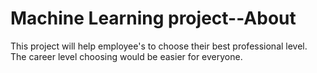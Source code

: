 # Machine Learning project--About
This project will help employee's to choose their best professional level. The career level choosing would be easier for everyone.
